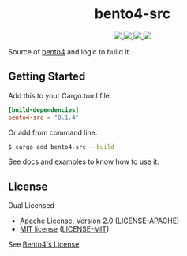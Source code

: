 <h1 align="center">bento4-src</h1>

<p align="center">
  <a href="https://crates.io/crates/bento4-src">
    <img src="https://img.shields.io/crates/d/bento4-src?style=flat-square">
  </a>
  <a href="https://crates.io/crates/bento4-src">
    <img src="https://img.shields.io/crates/v/bento4-src?style=flat-square">
  </a>
  <a href="https://docs.rs/bento4-src">
    <img src="https://img.shields.io/docsrs/bento4-src?logo=docsdotrs&style=flat-square">
  </a>
  <a href="https://github.com/clitic/vsd/blob/main/bento4-src/README.md#license">
    <img src="https://img.shields.io/crates/l/bento4-src?style=flat-square">
  </a>
</p>

Source of [bento4](https://github.com/axiomatic-systems/Bento4) and logic to build it.

## Getting Started

Add this to your Cargo.toml file.

```toml
[build-dependencies]
bento4-src = "0.1.4"
```

Or add from command line.

```bash
$ cargo add bento4-src --build
```

See [docs](https://docs.rs/bento4-src) and [examples](https://github.com/clitic/vsd/blob/main/mp4decrypt/build.rs) to 
know how to use it.

## License

Dual Licensed

- [Apache License, Version 2.0](https://www.apache.org/licenses/LICENSE-2.0) ([LICENSE-APACHE](LICENSE-APACHE))
- [MIT license](https://opensource.org/licenses/MIT) ([LICENSE-MIT](LICENSE-MIT))

See [Bento4's License](https://raw.githubusercontent.com/axiomatic-systems/Bento4/master/Documents/LICENSE.txt)
